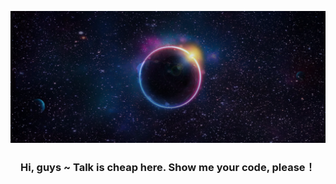 
![show me your code](https://github.com/CodingSphere/.github/blob/main/assets/Codingsphere-motto.png)

<h3 align="center">Hi, guys ~ Talk is cheap here. Show me your code, please！</h3>